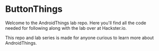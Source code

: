 # ButtonThings

Welcome to the AndroidThings lab repo. Here you'll find all the code needed for following along with the lab over at Hackster.io.

This repo and lab series is made for anyone curious to learn more about AndroidThings.
